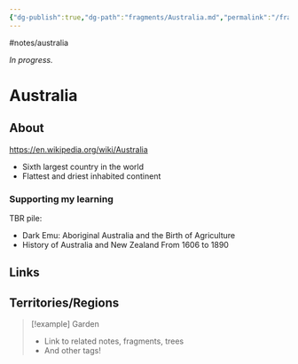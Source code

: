 ```yaml
---
{"dg-publish":true,"dg-path":"fragments/Australia.md","permalink":"/fragments/australia/","created":"2025-03-17T17:51:37.938-04:00","updated":"2025-03-22T22:38:18.586-04:00"}
---
```


#notes/australia

*In progress.*
# Australia

## About
https://en.wikipedia.org/wiki/Australia
- Sixth largest country in the world
- Flattest and driest inhabited continent
### Supporting my learning
TBR pile:
- Dark Emu: Aboriginal Australia and the Birth of Agriculture
- History of Australia and New Zealand From 1606 to 1890

## Links

## Territories/Regions

> [!example] Garden
> - Link to related notes, fragments, trees
> - And other tags!


